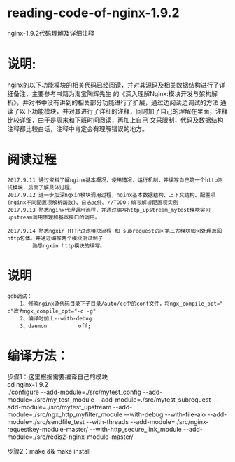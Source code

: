 # reading-code-of-nginx-1.9.2  
nginx-1.9.2代码理解及详细注释  
 
   
说明:  
===================================   
nginx的以下功能模块的相关代码已经阅读，并对其源码及相关数据结构进行了详细备注，主要参考书籍为淘宝陶辉先生
的《深入理解Nginx:模块开发与架构解析》，并对书中没有讲到的相关部分功能进行了扩展，通过边阅读边调试的方法
通读了以下功能模块，并对其进行了详细的注释，同时加了自己的理解在里面，注释比较详细，由于是周末和下班时间阅读，再加上自己
文采限制，代码及数据结构注释都比较白话，注释中肯定会有理解错误的地方。  
  
  
      
阅读过程  
===================================  
	2017.9.11 通过资料了解nginx基本概况，使用情况，运行机制，并编写自己第一个http测试模块，后面了解具体过程。
	2017.9.12 进一步加深ngxin模块调用过程，nginx基本数据结构、上下文结构、配置项(nginx不同配置项解析函数)、日志文件。//TODO：编写解析配置项实例
	2017.9.13 熟悉nginx代理调用流程，并通过编写http_upstream_mytest模块实习upstream调用原理和基本接口的调用。

	2017.9.14 熟悉ngxin HTTP过滤模块流程 和 subrequest访问第三方模块如何处理返回http包体。并通过编写两个模块测试例子
			熟悉ngxin http模块的编写。




说明
===================================  
	gdb调试：
		1、修改nginx源代码目录下子目录/auto/cc中的conf文件，将ngx_compile_opt="-c"改为ngx_compile_opt="-c -g"
		2、编译时加上--with-debug 
		3、daemon          off; 
	 
     
编译方法：
===================================    
步骤1：这里根据需要编译自己的模块  
cd nginx-1.9.2  
./configure --add-module=./src/mytest_config --add-module=./src/my_test_module --add-module=./src/mytest_subrequest --add-module=./src/mytest_upstream --add-module=./src/ngx_http_myfilter_module --with-debug --with-file-aio --add-module=./src/sendfile_test --with-threads  --add-module=./src/nginx-requestkey-module-master/ --with-http_secure_link_module --add-module=./src/redis2-nginx-module-master/ 

 步骤2：make && make install  
